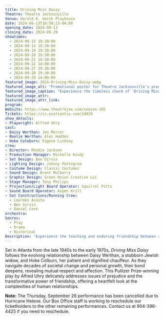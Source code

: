 ```yaml
---
title: Driving Miss Daisy
Theatre: Theatre Jacksonville
Venue: Harold K. Smith Playhouse
date: 2024-06-13T16:50:23-04:00
opening_date: 2024-09-13
closing_date: 2024-09-29
showtimes:
  - 2024-09-13 19:30:00
  - 2024-09-14 19:30:00
  - 2024-09-19 19:30:00
  - 2024-09-20 19:30:00
  - 2024-09-21 19:30:00
  - 2024-09-22 14:00:00
  - 2024-09-27 19:30:00
  - 2024-09-28 19:30:00
  - 2024-09-29 14:00:00
featured_image: 2024-Driving-Miss-Daisy.webp
featured_image_alt: "Promotional poster for Theatre Jacksonville's production of 'Driving Miss Daisy' by Alfred Uhry, featuring a vintage black car parked under a sunlit, tree-lined road. The title is elegantly scripted across the top. The image sets a serene and classic tone for the play, reflecting its historical and emotional depth, running from September 13-29, 2024."
featured_image_caption: "Experience the timeless charm of 'Driving Miss Daisy' at Theatre Jacksonville, running from September 13-29, 2024. Don’t miss this poignant story brought to life on stage!"
featured_image_attr: 
featured_image_attr_link: 
program:
Website: https://www.theatrejax.com/season-105
Tickets: https://ci.ovationtix.com/34919
show_details: 
- Playwright: Alfred Uhry
cast:
- Daisy Werthan: Jen Mercer
- Boolie Werthan: Alec Hadden
- Hoke Coleburn: Eugene Lindsey
crew:
- Director: Rhodie Jackson
- Production Manager: Michelle Kindy
- Set Design: Ben Girvin
- Lighting Design: Johnny Pettegrew
- Costume Design: Classic Costumes
- Sound Design: Brent Mulberry
- Graphic Design: Green Onion Creative LLC
- Stage Manager: Tony Philips
- Projection/Light Board Operator: Squirrel Pitts
- Sound Board Operator: Aspen Krill
- Set Constructions/Running Crew: 
  - Lourdes Acosta
  - Ben Girvin
  - Daniel Lock
orchestra:
Genres:
  - Play
  - Drama
  - Historical
Description: "Experience the touching and enduring friendship between an elderly Southern woman and her African American chauffeur in *Driving Miss Daisy*, a poignant drama that explores themes of race, aging and human connection."
---
```

Set in Atlanta from the late 1940s to the early 1970s, *Driving Miss Daisy* follows the evolving relationship between Daisy Werthan, a stubborn Jewish widow, and Hoke Colburn, her patient and dignified chauffeur. As they navigate decades of societal change and personal growth, their bond deepens, revealing mutual respect and affection. This Pulitzer Prize-winning play by Alfred Uhry delicately addresses issues of prejudice and the transformative power of friendship, offering a heartfelt look at the complexities of human relationships.

**Note:** The Thursday, September 26 performance has been cancelled due to Hurricane Helene. Our Box Office staff is working to reschedule our ticketholders to the other remaining performances. Contact us at 904-396-4425 if you need to reschedule. 